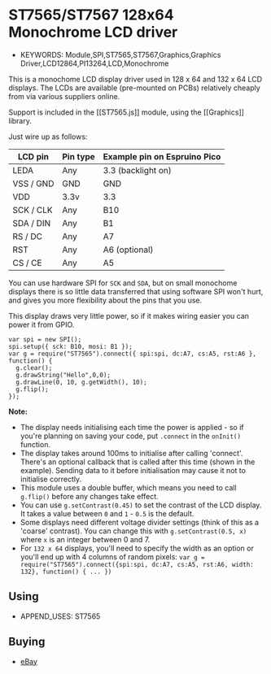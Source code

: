 <!--- Copyright (c) 2015 Gordon Williams, Pur3 Ltd. See the file LICENSE for copying permission. -->
ST7565/ST7567 128x64 Monochrome LCD driver
===================================

* KEYWORDS: Module,SPI,ST7565,ST7567,Graphics,Graphics Driver,LCD12864,PI13264,LCD,Monochrome

This is a monochome LCD display driver used in 128 x 64 and 132 x 64 LCD displays. The LCDs are available (pre-mounted on PCBs) relatively cheaply from via various suppliers online.

Support is included in the [[ST7565.js]] module, using the [[Graphics]] library.

Just wire up as follows:

| LCD pin | Pin type | Example pin on Espruino Pico  |
|---------|----------|-------------------------------|
|  LEDA       | Any  | 3.3 (backlight on)            |
|  VSS / GND  | GND  | GND                           |
|  VDD        | 3.3v | 3.3                           |
|  SCK / CLK  | Any  | B10                           |
|  SDA / DIN  | Any  | B1                            |
|  RS / DC    | Any  | A7                            |
|  RST        | Any  | A6 (optional)                 |
|  CS / CE    | Any  | A5                            |

You can use hardware SPI for `SCK` and `SDA`, but on small monochome displays there is so little data transferred that using software SPI won't hurt, and gives you more flexibility about the pins that you use.

This display draws very little power, so if it makes wiring easier you can power it from GPIO.

```
var spi = new SPI();
spi.setup({ sck: B10, mosi: B1 });
var g = require("ST7565").connect({ spi:spi, dc:A7, cs:A5, rst:A6 }, function() {
  g.clear();
  g.drawString("Hello",0,0);
  g.drawLine(0, 10, g.getWidth(), 10);
  g.flip();
});
```

**Note:**

* The display needs initialising each time the power is applied - so if you're planning on saving your code, put `.connect` in the `onInit()` function.
* The display takes around 100ms to initialise after calling 'connect'. There's an optional callback that is called after this time (shown in the example). Sending data to it before initialisation may cause it not to initialise correctly.
* This module uses a double buffer, which means you need to call ```g.flip()``` before any changes take effect.
* You can use `g.setContrast(0.45)` to set the contrast of the LCD display. It takes a value between `0` and `1` - `0.5` is the default.
* Some displays need different voltage divider settings (think of this as a 'coarse' contrast). You can change this with `g.setContrast(0.5, x)` where `x` is an integer between 0 and 7.
* For `132 x 64` displays, you'll need to specify the width as an option or you'll end up with 4 columns of random pixels: `var g = require("ST7565").connect({spi:spi, dc:A7, cs:A5, rst:A6, width: 132}, function() { ... })`


Using 
-----

* APPEND_USES: ST7565

Buying
-----

* [eBay](http://www.ebay.com/sch/i.html?_nkw=ST7565%2CST7567)
